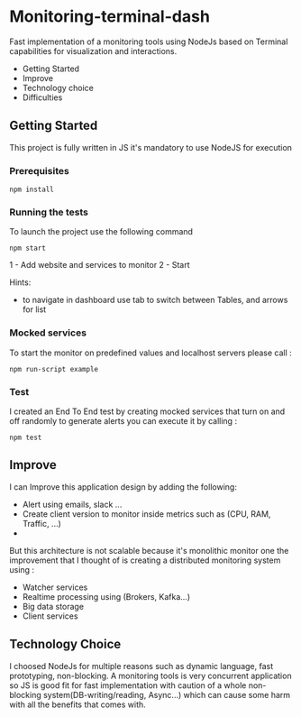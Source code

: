 # Monitoring-terminal-dash
Fast implementation of a monitoring tools using NodeJs based on Terminal capabilities for visualization and interactions. 

* Getting Started
* Improve
* Technology choice
* Difficulties

## Getting Started

This project is fully written in JS it's mandatory to use NodeJS for execution

### Prerequisites

```
npm install
```

### Running the tests

To launch the project use the following command
```
npm start
```
1 - Add website and services to monitor
2 - Start

Hints: 
* to navigate in dashboard use tab to switch between Tables, and arrows for list 

### Mocked services
To start the monitor on predefined values and localhost servers please call :
```
npm run-script example 
```

### Test

I created an End To End test by creating mocked services that turn on and off randomly to generate alerts you can execute it by calling : 
```
npm test
```

## Improve
I can Improve this application design by adding the following:
* Alert using emails, slack ...
* Create client version to monitor inside metrics such as (CPU, RAM, Traffic, ...)
*
But this architecture is not scalable because it's monolithic monitor one the improvement that I thought of is creating a distributed monitoring system using : 
* Watcher services
* Realtime processing using (Brokers, Kafka...)
* Big data storage 
* Client services

## Technology Choice

I choosed NodeJs for multiple reasons such as dynamic language, fast prototyping, non-blocking.
A monitoring tools is very concurrent application so JS is good fit for fast implementation with caution of a whole non-blocking system(DB-writing/reading, Async...) which can cause some harm with all the benefits that comes with.
